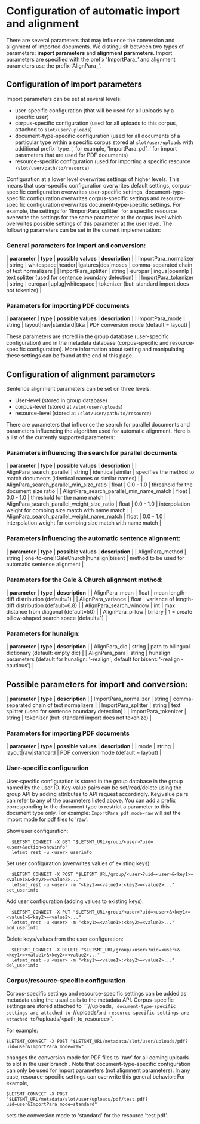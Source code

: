 # Configuration of automatic import and alignment #

There are several parameters that may influence the conversion and alignment of imported documents. We distinguish between two types of parameters: **import parameters** and **alignment parameters**. Import parameters are specified with the prefix 'ImportPara_' and alignment parameters use the prefix 'AlignPara_'.

## Configuration of import parameters ##

Import parameters can be set at several levels:

 * user-specific configuration (that will be used for all uploads by a specific user)
 * corpus-specific configuration (used for all uploads to this corpus, attached to `slot/user/uploads`)
 * document-type-specific configuration (used for all documents of a particular type within a specific corpus stored at `slot/user/uploads` with additional prefix 'type_', for example, 'ImportPara_pdf_' for import parameters that are used for PDF documents)
 * resource-specific configuration (used for importing a specific resource `/slot/user/path/to/resource`)

Configuration at a lower level overwrites settings of higher levels. This means that user-specific configuration overwrites default settings, corpus-specific configuration overwrites user-specific settings, document-type-specific configuration overwrites corpus-specific settings and resource-specific configuration overwrites document-type-specific settings. For example, the settings for '!ImportPara_splitter' for a specific resource overwrite the settings for the same parameter at the corpus level which overwrites possible settings of this parameter at the user level. The following parameters can be set in the current implementation:


### General parameters for import and conversion: ###

| **parameter** | **type** | **possible values** | **description** |
| ImportPara_normalizer | string | whitespace|header|ligatures|dos|moses | comma-separated chain of text normalizers |
| ImportPara_splitter | string | europarl|lingua|opennlp | text splitter (used for sentence boundary detection) |
| ImportPara_tokenizer | string | europarl|uplug|whitespace | tokenizer (but: standard import does not tokenize) |

### Parameters for importing PDF documents ###

| **parameter** | **type** | **possible values** | **description** |
| ImportPara_mode | string | layout|raw|standard|tika | PDF conversion mode (default = layout) |


These parameters are stored in the group database (user-specific configuration) and in the metadata database (corpus-specific and resource-specific configuration). More information about setting and manipulating these settings can be found at the end of this page.



## Configuration of alignment parameters ##

Sentence alignment parameters can be set on three levels:

 * User-level (stored in group database)
 * corpus-level (stored at `/slot/user/uploads`)
 * resource-level (stored at `/slot/user/path/to/resource`)

There are parameters that influence the search for parallel documents and parameters influencing the algorithm used for automatic alignment. Here is a list of the currently supported parameters:


### Parameters influencing the search for parallel documents ###

| **parameter** | **type** | **possible values** | **description** |
| AlignPara_search_parallel | string | identical|similar | specifies the method to match documents (identical names or similar names) |
| AlignPara_search_parallel_min_size_ratio | float | 0.0 - 1.0 | threshold for the document size ratio |
| AlignPara_search_parallel_min_name_match | float | 0.0 - 1.0 | threshold for the name match |
| AlignPara_search_parallel_weight_size_ratio | float | 0.0 - 1.0 | interpolation weight for combing size match with name match |
| AlignPara_search_parallel_weight_name_match | float | 0.0 - 1.0 | interpolation weight for combing size match with name match |

### Parameters influencing the automatic sentence alignment: ###

| **parameter** | **type** | **possible values** | **description** |
| AlignPara_method | string | one-to-one|!GaleChurch|hunalign|bisent | method to be used for automatic sentence alignment |

### Parameters for the Gale & Church alignment method: ###

| **parameter** | **type** | **description** |
| AlignPara_mean | float | mean length-diff distribution (default=1)  |
| AlignPara_variance     | float | variance of length-diff distribution (default=6.8)  |
| AlignPara_search_window | int | max distance from diagonal (default=50)  |
| AlignPara_pillow         | binary | 1 = create pillow-shaped search space (default=1)  |

### Parameters for hunalign: ###

| **parameter** | **type** | **description** |
| AlignPara_dic | string | path to bilingual dictionary (default: empty dic) |
| AlignPara_para | string | hunalign parameters (default for hunalign: '-realign'; default for bisent: '-realign -cautious') |


## Possible parameters for import and conversion: ##

| **parameter** | **type** | **description** |
| ImportPara_normalizer | string | comma-separated chain of text normalizers |
| ImportPara_splitter | string | text splitter (used for sentence boundary detection) |
| ImportPara_tokenizer | string | tokenizer (but: standard import does not tokenize) |

### Parameters for importing PDF documents ###

| **parameter** | **type** | **possible values** | **description** |
| mode | string | layout|raw|standard | PDF conversion mode (default = layout) |



### User-specific configuration ###


User-specific configuration is stored in the group database in the group named by the user ID. Key-value pairs can be set/read/delete using the group API by adding attributes to API request accordingly. Key/value pairs can refer to any of the parameters listed above. You can add a prefix corresponding to the document type to restrict a parameter to this document type only. For example: ` ImportPara_pdf_mode=raw ` will set the import mode for pdf files to 'raw'. 



Show user configuration:
```
  $LETSMT_CONNECT -X GET "$LETSMT_URL/group/<user>?uid=<user>&action=showinfo"
  letsmt_rest -u <user> userinfo
```

Set user configuration (overwrites values of existing keys):
```
  $LETSMT_CONNECT -X POST "$LETSMT_URL/group/<user>?uid=<user>&<key1>=<value1>&<key2>=<value2>..."
  letsmt_rest -u <user> -m "<key1>=<value1>:<key2>=<value2>..." set_userinfo
```

Add user configuration (adding values to existing keys):
```
  $LETSMT_CONNECT -X PUT "$LETSMT_URL/group/<user>?uid=<user>&<key1>=<value1>&<key2>=<value2>..."
  letsmt_rest -u <user> -m "<key1>=<value1>:<key2>=<value2>..." add_userinfo
```

Delete keys/values from the user configuration:
```
  $LETSMT_CONNECT -X DELETE "$LETSMT_URL/group/<user>?uid=<user>&<key1>=<value1>&<key2>=<value2>..."
  letsmt_rest -u <user> -m "<key1>=<value1>:<key2>=<value2>..." del_userinfo
```


### Corpus/resource-specific configuration ###

Corpus-specific settings and resource-specific settings can be added as metadata using the usual calls to the metadata API. Corpus-specific settings are stored attached to 
```<slot>/<user>/uploads`, document-type-specific settings are attached to `<slot>/<user>/uploads/<type>` and resource-specific settings are attached to `<slot>/<user>/uploads/<path_to_resource>`.

For example:

```
$LETSMT_CONNECT -X POST "$LETSMT_URL/metadata/slot/user/uploads/pdf?uid=user&ImportPara_mode=raw"
```

changes the conversion mode for PDF files to 'raw' for all coming uploads to slot <slot> in the user branch <user>. Note that document-type-specific configuration can only be used for import parameters (not alignment parameters). In any case, resource-specific settings can overwrite this general behavior: For example,

```
$LETSMT_CONNECT -X POST "$LETSMT_URL/metadata/slot/user/uploads/pdf/test.pdf?uid=user&ImportPara_mode=standard"
```

sets the conversion mode to 'standard' for the resource 'test.pdf'.
